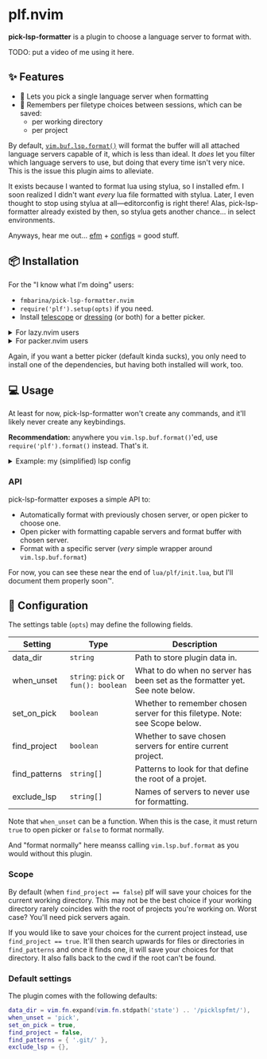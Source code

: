 # plf.nvim

**pick-lsp-formatter** is a plugin to choose a language server to format with.

TODO: put a video of me using it here.

## ✨ Features

- 📝 Lets you pick a single language server when formatting
- 💾 Remembers per filetype choices between sessions, which can be saved:
  - per working directory
  - per project

By default, [`vim.buf.lsp.format()`](https://neovim.io/doc/user/lsp.html#vim.lsp.buf.format()) will format the buffer will all attached language servers capable of it, which is less than ideal. It *does* let you filter which language servers to use, but doing that every time isn't very nice. This is the issue this plugin aims to alleviate.

It exists because I wanted to format lua using stylua, so I installed efm. I soon realized I didn't want *every* lua file formatted with stylua. Later, I even thought to stop using stylua at all—editorconfig is right there! Alas, pick-lsp-formatter already existed by then, so stylua gets another chance... in select environments.

Anyways, hear me out... [efm](https://github.com/mattn/efm-langserver) + [configs](https://github.com/creativenull/efmls-configs-nvim) = good stuff.

## 📦 Installation

For the "I know what I'm doing" users:
- `fmbarina/pick-lsp-formatter.nvim`
- `require('plf').setup(opts)` if you need.
- Install [telescope](https://github.com/nvim-telescope/telescope.nvim) or [dressing](https://github.com/stevearc/dressing.nvim) (or both) for a better picker.

<details>
<summary>For lazy.nvim users</summary>

  Add the following to your plugin list, your settings go in opts.

  ```lua
  {
    'fmbarina/pick-lsp-formatter.nvim',
    dependencies = {
      'stevearc/dressing.nvim',        -- Optional, better picker
      'nvim-telescope/telescope.nvim', -- Optional, better picker
    },
    main = 'plf',
    lazy = true,
    opts = {},
  }
  ```
</details>

<details>
<summary>For packer.nvim users</summary>

  Installation:

  ```lua
  use({
    'fmbarina/pick-lsp-formatter.nvim',
    requires = {
      'stevearc/dressing.nvim',        -- Optional, better picker
      'nvim-telescope/telescope.nvim', -- Optional, better picker
    }
  })
  ```

  Setup:

  ```lua
  require('plf').setup()
  ```

  Your settings can be passed through the setup function.
</details>

Again, if you want a better picker (default kinda sucks), you only need to install one of the dependencies, but having both installed will work, too.

## 💻️ Usage

At least for now, pick-lsp-formatter won't create any commands, and it'll likely never create any keybindings.

**Recommendation:** anywhere you `vim.lsp.buf.format()`'ed, use `require('plf').format()` instead. That's it.

<details>
<summary>Example: my (simplified) lsp config</summary>

  ```lua
  lsp.on_attach(function(client, bufnr)
    -- Stuff...
    vim.keymap.set('n', '<leader>lf', function()
      -- vim.lsp.buf.format(opts) -- We take this out
      require('plf').format(opts) -- And put this in
    end, { buffer = bufnr, desc = 'LSP format buffer' })
    -- More stuff...
  end)
  ```
</details>

### API

pick-lsp-formatter exposes a simple API to:

- Automatically format with previously chosen server, or open picker to choose one.
- Open picker with formatting capable servers and format buffer with chosen server.
- Format with a specific server (*very* simple wrapper around `vim.lsp.buf.format`)

For now, you can see these near the end of `lua/plf/init.lua`, but I'll document them properly soon™.

## 🔧 Configuration

The settings table (`opts`) may define the following fields.

| Setting       | Type                                 | Description                                                                  |
|---------------|--------------------------------------|------------------------------------------------------------------------------|
| data_dir      | `string`                             | Path to store plugin data in.                                                |
| when_unset    | `string`: `pick` or `fun(): boolean` | What to do when no server has been set as the formatter yet. See note below. |
| set_on_pick   | `boolean`                            | Whether to remember chosen server for this filetype. Note: see Scope below.  |
| find_project  | `boolean`                            | Whether to save chosen servers for entire current project.                   |
| find_patterns | `string[]`                           | Patterns to look for that define the root of a projet.                       |
| exclude_lsp   | `string[]`                           | Names of servers to never use for formatting.                                |

Note that `when_unset` can be a function. When this is the case, it must return `true` to open picker or `false` to format normally.

And "format normally" here meanss calling `vim.lsp.buf.format` as you would without this plugin.

### Scope

By default (when `find_project == false`) plf will save your choices for the current working directory. This may not be the best choice if your working directory rarely coincides with the root of projects you're working on. Worst case? You'll need pick servers again.

If you would like to save your choices for the current project instead, use `find_project == true`. It'll then search upwards for files or directories in `find_patterns` and once it finds one, it will save your choices for that directory. It also falls back to the cwd if the root can't be found.

### Default settings

The plugin comes with the following defaults:

```lua
data_dir = vim.fn.expand(vim.fn.stdpath('state') .. '/picklspfmt/'),
when_unset = 'pick',
set_on_pick = true,
find_project = false,
find_patterns = { '.git/' },
exclude_lsp = {},
```
